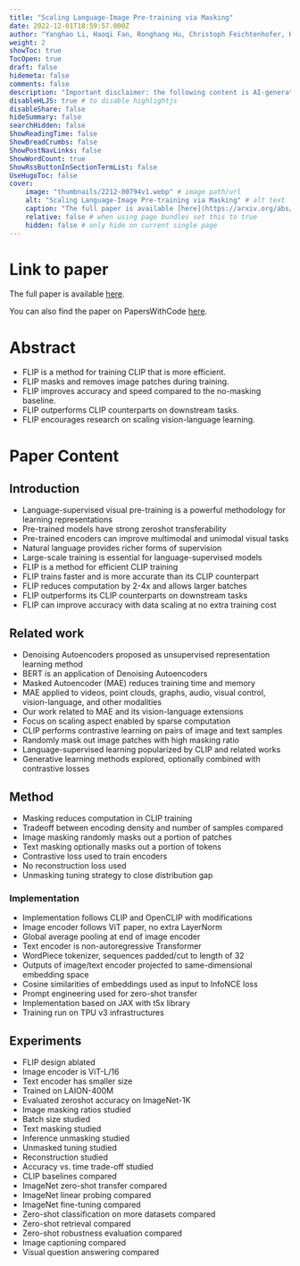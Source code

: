 ```yaml
---
title: "Scaling Language-Image Pre-training via Masking"
date: 2022-12-01T18:59:57.000Z
author: "Yanghao Li, Haoqi Fan, Ronghang Hu, Christoph Feichtenhofer, Kaiming He"
weight: 2
showToc: true
TocOpen: true
draft: false
hidemeta: false
comments: false
description: "Important disclaimer: the following content is AI-generated, please make sure to fact check the presented information by reading the full paper."
disableHLJS: true # to disable highlightjs
disableShare: false
hideSummary: false
searchHidden: false
ShowReadingTime: false
ShowBreadCrumbs: false
ShowPostNavLinks: false
ShowWordCount: true
ShowRssButtonInSectionTermList: false
UseHugoToc: false
cover:
    image: "thumbnails/2212-00794v1.webp" # image path/url
    alt: "Scaling Language-Image Pre-training via Masking" # alt text
    caption: "The full paper is available [here](https://arxiv.org/abs/2212.00794)." # display caption under cover
    relative: false # when using page bundles set this to true
    hidden: false # only hide on current single page
---
```


# Link to paper
The full paper is available [here](https://arxiv.org/abs/2212.00794).

You can also find the paper on PapersWithCode [here](https://paperswithcode.com/paper/scaling-language-image-pre-training-via).

# Abstract
- FLIP is a method for training CLIP that is more efficient.
- FLIP masks and removes image patches during training.
- FLIP improves accuracy and speed compared to the no-masking baseline.
- FLIP outperforms CLIP counterparts on downstream tasks.
- FLIP encourages research on scaling vision-language learning.

# Paper Content

## Introduction
- Language-supervised visual pre-training is a powerful methodology for learning representations
- Pre-trained models have strong zeroshot transferability
- Pre-trained encoders can improve multimodal and unimodal visual tasks
- Natural language provides richer forms of supervision
- Large-scale training is essential for language-supervised models
- FLIP is a method for efficient CLIP training
- FLIP trains faster and is more accurate than its CLIP counterpart
- FLIP reduces computation by 2-4x and allows larger batches
- FLIP outperforms its CLIP counterparts on downstream tasks
- FLIP can improve accuracy with data scaling at no extra training cost

## Related work
- Denoising Autoencoders proposed as unsupervised representation learning method
- BERT is an application of Denoising Autoencoders
- Masked Autoencoder (MAE) reduces training time and memory
- MAE applied to videos, point clouds, graphs, audio, visual control, vision-language, and other modalities
- Our work related to MAE and its vision-language extensions
- Focus on scaling aspect enabled by sparse computation
- CLIP performs contrastive learning on pairs of image and text samples
- Randomly mask out image patches with high masking ratio
- Language-supervised learning popularized by CLIP and related works
- Generative learning methods explored, optionally combined with contrastive losses

## Method
- Masking reduces computation in CLIP training
- Tradeoff between encoding density and number of samples compared
- Image masking randomly masks out a portion of patches
- Text masking optionally masks out a portion of tokens
- Contrastive loss used to train encoders
- No reconstruction loss used
- Unmasking tuning strategy to close distribution gap

### Implementation
- Implementation follows CLIP and OpenCLIP with modifications
- Image encoder follows ViT paper, no extra LayerNorm
- Global average pooling at end of image encoder
- Text encoder is non-autoregressive Transformer
- WordPiece tokenizer, sequences padded/cut to length of 32
- Outputs of image/text encoder projected to same-dimensional embedding space
- Cosine similarities of embeddings used as input to InfoNCE loss
- Prompt engineering used for zero-shot transfer
- Implementation based on JAX with t5x library
- Training run on TPU v3 infrastructures

## Experiments
- FLIP design ablated
- Image encoder is ViT-L/16
- Text encoder has smaller size
- Trained on LAION-400M
- Evaluated zeroshot accuracy on ImageNet-1K
- Image masking ratios studied
- Batch size studied
- Text masking studied
- Inference unmasking studied
- Unmasked tuning studied
- Reconstruction studied
- Accuracy vs. time trade-off studied
- CLIP baselines compared
- ImageNet zero-shot transfer compared
- ImageNet linear probing compared
- ImageNet fine-tuning compared
- Zero-shot classification on more datasets compared
- Zero-shot retrieval compared
- Zero-shot robustness evaluation compared
- Image captioning compared
- Visual question answering compared
